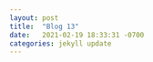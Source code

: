 ```yaml
---
layout: post
title:  "Blog 13"
date:   2021-02-19 18:33:31 -0700
categories: jekyll update
---
```



